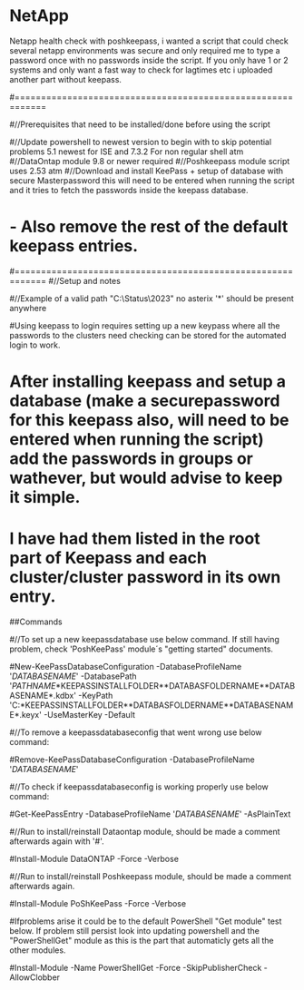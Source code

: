 # NetApp
Netapp health check with poshkeepass, i wanted a script that could check several netapp environments was secure and only required me to type a password once with no passwords inside the script.
If you only have 1 or 2 systems and only want a fast way to check for lagtimes etc i uploaded another part without keepass.


#============================================================

#//Prerequisites that need to be installed/done before using the script

#//Update powershell to newest version to begin with to skip potential problems 5.1 newest for ISE and 7.3.2 For non regular shell atm
#//DataOntap module 9.8 or newer required
#//Poshkeepass module script uses 2.53 atm
#//Download and install KeePass + setup of database with secure Masterpassword this will need to be entered when running the script and it tries to fetch the passwords inside the keepass database. 
# - Also remove the rest of the default keepass entries.

#============================================================
#//Setup and notes

#//Example of a valid path "C:\Status\2023\" no asterix '*' should be present anywhere

#Using keepass to login requires setting up a new keypass where all the passwords to the clusters need checking can be stored for the automated login to work. 
# After installing keepass and setup a database (make a securepassword for this keepass also, will need to be entered when running the script) add the passwords in groups or wathever, but would advise to keep it simple.
# I have had them listed in the root part of Keepass and each cluster/cluster password in its own entry.

##Commands

#//To set up a new keepassdatabase use below command. If still having problem, check 'PoshKeePass' module´s "getting started" documents.

#New-KeePassDatabaseConfiguration -DatabaseProfileName '*DATABASENAME*' -DatabasePath '*PATHNAME*\*KEEPASSINSTALLFOLDER*\*DATABASFOLDERNAME*\*DATABASENAME*.kdbx' -KeyPath 'C:\*KEEPASSINSTALLFOLDER*\*DATABASFOLDERNAME*\*DATABASENAME*.keyx' -UseMasterKey -Default

#//To remove a keepassdatabaseconfig that went wrong use below command:

#Remove-KeePassDatabaseConfiguration -DatabaseProfileName '*DATABASENAME*'

#//To check if keepassdatabaseconfig is working properly use below command:

#Get-KeePassEntry -DatabaseProfileName '*DATABASENAME*' -AsPlainText

#//Run to install/reinstall Dataontap module, should be made a comment afterwards again with '#'.

#Install-Module DataONTAP -Force -Verbose

#//Run to install/reinstall Poshkeepass module, should be made a comment afterwards again.

#Install-Module PoShKeePass -Force -Verbose

#Ifproblems arise it could be to the default PowerShell "Get module" test below. If problem still persist look into updating powershell and the "PowerShellGet" module as this is the part that automaticly gets all the other modules.

#Install-Module -Name PowerShellGet -Force -SkipPublisherCheck -AllowClobber
